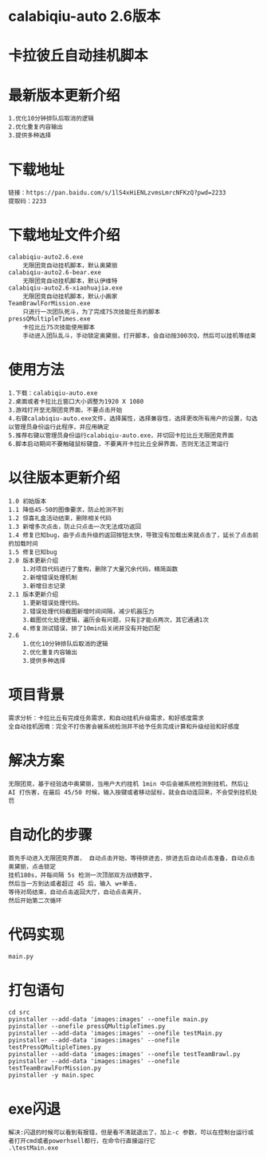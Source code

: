 # calabiqiu-auto 2.6版本
# 卡拉彼丘自动挂机脚本

# 最新版本更新介绍
    1.优化10分钟排队后取消的逻辑
    2.优化重复内容输出
    3.提供多种选择

# 下载地址
    链接：https://pan.baidu.com/s/1lS4xHiENLzvmsLmrcNFKzQ?pwd=2233 
    提取码：2233

# 下载地址文件介绍
    calabiqiu-auto2.6.exe
        无限团竞自动挂机脚本，默认奥黛丽
    calabiqiu-auto2.6-bear.exe
        无限团竞自动挂机脚本，默认伊维特
    calabiqiu-auto2.6-xiaohuajia.exe
        无限团竞自动挂机脚本，默认小画家
    TeamBrawlForMission.exe
        只进行一次团队死斗，为了完成75次技能任务的脚本
    pressQMultipleTimes.exe
        卡拉比丘75次技能使用脚本
        手动进入团队乱斗，手动锁定奥黛丽，打开脚本，会自动按300次Q，然后可以挂机等结束


# 使用方法
    1.下载：calabiqiu-auto.exe
    2.桌面或者卡拉比丘窗口大小调整为1920 X 1080
    3.游戏打开至无限团竞界面，不要点击开始
    4.右键calabiqiu-auto.exe文件，选择属性，选择兼容性，选择更改所有用户的设置，勾选以管理员身份运行此程序，并应用确定
    5.推荐右键以管理员身份运行calabiqiu-auto.exe，并切回卡拉比丘无限团竞界面
    6.脚本启动期间不要触碰鼠标键盘，不要离开卡拉比丘全屏界面，否则无法正常运行

# 以往版本更新介绍
    1.0 初始版本
    1.1 降低45-50的图像要求，防止检测不到
    1.2 惊喜礼盒活动结束，删除相关代码
    1.3 新增多次点击，防止只点击一次无法成功返回
    1.4 修复已知bug，由于点击升级的返回按钮太快，导致没有加载出来就点击了，延长了点击前的加载时间
    1.5 修复已知bug
    2.0 版本更新介绍
        1.对项目代码进行了重构，删除了大量冗余代码，精简函数
        2.新增错误处理机制
        3.新增日志记录
    2.1 版本更新介绍
        1.更新错误处理代码。
        2.错误处理代码截图新增时间间隔，减少机器压力
        3.截图优化处理逻辑，遍历会有问题，只有‖才能点两次，其它通通1次
        4.修复测试错误，排了10min后关闭并没有开始匹配
    2.6
        1.优化10分钟排队后取消的逻辑
        2.优化重复内容输出
        3.提供多种选择

# 项目背景
    需求分析：卡拉比丘有完成任务需求，和自动挂机升级需求，和好感度需求
    全自动挂机困境：完全不打伤害会被系统检测并不给予任务完成计算和升级经验和好感度

# 解决方案
    无限团竞，基于经验选中奥黛丽，当用户大约挂机 1min 中后会被系统检测到挂机，然后让 AI 打伤害，在最后 45/50 时候，输入按键或者移动鼠标，就会自动连回来，不会受到挂机处罚

# 自动化的步骤
    首先手动进入无限团竞界面， 自动点击开始，等待排进去，排进去后自动点击准备，自动点击奥黛丽，点击锁定
    挂机180s，并每间隔 5s 检测一次顶部双方战绩数字，
    然后当一方到达或者超过 45 后，输入 w+单击，
    等待对局结束，自动点击返回大厅，自动点击离开，
    然后开始第二次循环

# 代码实现
    main.py

# 打包语句
    cd src
    pyinstaller --add-data 'images:images' --onefile main.py
    pyinstaller --onefile pressQMultipleTimes.py
    pyinstaller --add-data 'images:images' --onefile testMain.py
    pyinstaller --add-data 'images:images' --onefile testPressQMultipleTimes.py
    pyinstaller --add-data 'images:images' --onefile testTeamBrawl.py
    pyinstaller --add-data 'images:images' --onefile testTeamBrawlForMission.py
    pyinstaller -y main.spec

# exe闪退
    解决:闪退的时候可以看到有报错，但是看不清就退出了，加上-c 参数，可以在控制台运行或者打开cmd或者powerhsell都行，在命令行直接运行它
    .\testMain.exe